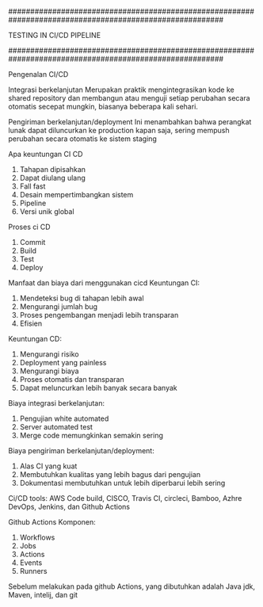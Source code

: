#########################################################################################################

TESTING IN CI/CD PIPELINE

#########################################################################################################

Pengenalan CI/CD

Integrasi berkelanjutan
Merupakan praktik mengintegrasikan kode ke shared repository dan membangun atau menguji setiap perubahan secara otomatis secepat mungkin, biasanya beberapa kali sehari.

Pengiriman berkelanjutan/deployment
Ini menambahkan bahwa perangkat lunak dapat diluncurkan ke production kapan saja, sering mempush perubahan secara otomatis ke sistem staging

Apa keuntungan CI CD
1. Tahapan dipisahkan
2. Dapat diulang ulang
3. Fall fast
4. Desain mempertimbangkan sistem
5. Pipeline
6. Versi unik global

Proses ci CD
1. Commit
2. Build
3. Test
4. Deploy

Manfaat dan biaya dari menggunakan cicd
Keuntungan CI:
1. Mendeteksi bug di tahapan lebih awal
2. Mengurangi jumlah bug
3. Proses pengembangan menjadi lebih transparan
4. Efisien

Keuntungan CD:
1. Mengurangi risiko
2. Deployment yang painless
3. Mengurangi biaya
4. Proses otomatis dan transparan
5. Dapat meluncurkan lebih banyak secara banyak

Biaya integrasi berkelanjutan:
1. Pengujian white automated
2. Server automated test
3. Merge code memungkinkan semakin sering

Biaya pengiriman berkelanjutan/deployment:
1. Alas CI yang kuat
2. Membutuhkan kualitas yang lebih bagus dari pengujian 
3. Dokumentasi membutuhkan untuk lebih diperbarui lebih sering

Ci/CD tools:
AWS Code build, CISCO, Travis CI, circleci, Bamboo, Azhre DevOps, Jenkins, dan Github Actions

Github Actions
Komponen:
1. Workflows
2. Jobs
3. Actions
4. Events
5. Runners

Sebelum melakukan pada github Actions, yang dibutuhkan adalah Java jdk, Maven, intelij, dan git

